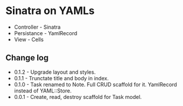 # Sinatra on YAMLs

- Controller - Sinatra
- Persistance - YamlRecord
- View - Cells

## Change log

- 0.1.2 - Upgrade layout and styles.
- 0.1.1 - Trunctate title and body in index.
- 0.1.0 - Task renamed to Note. Full CRUD scaffold for it. YamlRecord instead of YAML::Store.
- 0.0.1 - Create, read, destroy scaffold for Task model.
